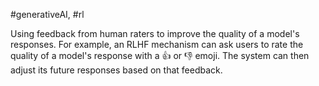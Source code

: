 #generativeAI, #rl

Using feedback from human raters to improve the quality of a model&#39;s responses.
For example, an RLHF mechanism can ask users to rate the quality of a model&#39;s
response with a 👍 or 👎 emoji. The system can then adjust its future responses
based on that feedback.

